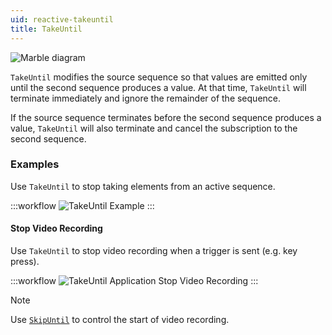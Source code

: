 ```yaml
---
uid: reactive-takeuntil
title: TakeUntil
---
```


![Marble diagram](~/images/reactive-takeuntil.svg)

`TakeUntil` modifies the source sequence so that values are emitted only until the second sequence produces a value. At that time, `TakeUntil` will terminate immediately and ignore the remainder of the sequence. 

If the source sequence terminates before the second sequence produces a value, `TakeUntil` will also terminate and cancel the subscription to the second sequence.

### Examples

Use `TakeUntil` to stop taking elements from an active sequence.

:::workflow
![TakeUntil Example](../workflows/reactive-takeuntil-example.bonsai)
:::

#### Stop Video Recording

Use `TakeUntil` to stop video recording when a trigger is sent (e.g. key press).

:::workflow
![TakeUntil Application Stop Video Recording](../workflows/reactive-takeuntil-application-videostop.bonsai)
:::

> [!Note]
> Use [`SkipUntil`](xref:Bonsai.Reactive.SkipUntil) to control the start of video recording.